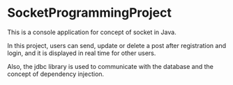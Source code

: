 # SocketProgrammingProject

This is a console application for concept of socket in Java.

In this project, users can send, update or delete a post after registration and login, and it is displayed in real time for other users.

Also, the jdbc library is used to communicate with the database and the concept of dependency injection.
